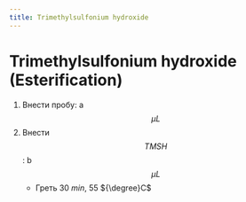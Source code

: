 ```yaml
---
title: Trimethylsulfonium hydroxide
---
```


# Trimethylsulfonium hydroxide (Esterification)

1. Внести пробу: a $${\mu}L$$
2. Внести $$TMSH$$: b $${\mu}L$$
   * Греть 30 $min$, 55 ${\degree}C$
